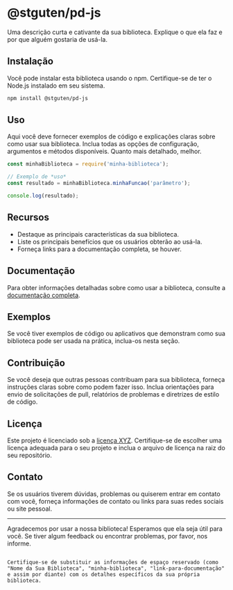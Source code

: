 # @stguten/pd-js

Uma descrição curta e cativante da sua biblioteca. Explique o que ela faz e por que alguém gostaria de usá-la.

## Instalação

Você pode instalar esta biblioteca usando o npm. Certifique-se de ter o Node.js instalado em seu sistema.

```bash
npm install @stguten/pd-js
```

## Uso

Aqui você deve fornecer exemplos de código e explicações claras sobre como usar sua biblioteca. Inclua todas as opções de configuração, argumentos e métodos disponíveis. Quanto mais detalhado, melhor.

```javascript
const minhaBiblioteca = require('minha-biblioteca');

// Exemplo de *uso*
const resultado = minhaBiblioteca.minhaFuncao('parâmetro');

console.log(resultado);
```

## Recursos

- Destaque as principais características da sua biblioteca.
- Liste os principais benefícios que os usuários obterão ao usá-la.
- Forneça links para a documentação completa, se houver.

## Documentação

Para obter informações detalhadas sobre como usar a biblioteca, consulte a [documentação completa](link-para-documentação).

## Exemplos

Se você tiver exemplos de código ou aplicativos que demonstram como sua biblioteca pode ser usada na prática, inclua-os nesta seção.

## Contribuição

Se você deseja que outras pessoas contribuam para sua biblioteca, forneça instruções claras sobre como podem fazer isso. Inclua orientações para envio de solicitações de pull, relatórios de problemas e diretrizes de estilo de código.

## Licença

Este projeto é licenciado sob a [licença XYZ](link-para-licença). Certifique-se de escolher uma licença adequada para o seu projeto e inclua o arquivo de licença na raiz do seu repositório.

## Contato

Se os usuários tiverem dúvidas, problemas ou quiserem entrar em contato com você, forneça informações de contato ou links para suas redes sociais ou site pessoal.

---

Agradecemos por usar a nossa biblioteca! Esperamos que ela seja útil para você. Se tiver algum feedback ou encontrar problemas, por favor, nos informe.

```

Certifique-se de substituir as informações de espaço reservado (como "Nome da Sua Biblioteca", "minha-biblioteca", "link-para-documentação" e assim por diante) com os detalhes específicos da sua própria biblioteca.
```